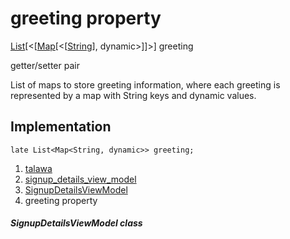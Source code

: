 
<div>

# greeting property

</div>


[List](https://api.flutter.dev/flutter/dart-core/List-class.html)[\<[[Map](https://api.flutter.dev/flutter/dart-core/Map-class.html)[\<[[String](https://api.flutter.dev/flutter/dart-core/String-class.html)],
dynamic\>]]\>]
greeting


getter/setter pair




List of maps to store greeting information, where each greeting is
represented by a map with String keys and dynamic values.



## Implementation

``` language-dart
late List<Map<String, dynamic>> greeting;
```







1.  [talawa](../../index.md)
2.  [signup_details_view_model](../../view_model_pre_auth_view_models_signup_details_view_model/)
3.  [SignupDetailsViewModel](../../view_model_pre_auth_view_models_signup_details_view_model/SignupDetailsViewModel-class.md)
4.  greeting property

##### SignupDetailsViewModel class







